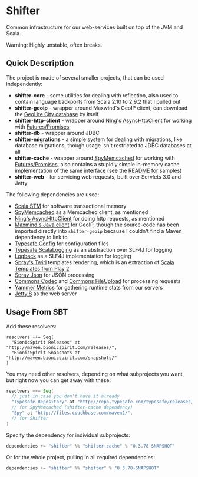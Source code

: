 # Shifter


Common infrastructure for our web-services built on top of the JVM and
Scala.

Warning: Highly unstable, often breaks.

## Quick Description

The project is made of several smaller projects, that can be used independently:

* **shifter-core** - some utilities for dealing with reflection, also
  used to contain language backports from Scala 2.10 to 2.9.2 that I
  pulled out  
* **shifter-geoip** - wrapper around Maxwind's GeoIP client, can
  download the
  [GeoLite City database](http://dev.maxmind.com/geoip/geolite) by
  itself  
* **shifter-http-client** - wrapper around
  [Ning's AsyncHttpClient](https://github.com/AsyncHttpClient/async-http-client)
  for working with
  [Futures/Promises](http://docs.scala-lang.org/sips/pending/futures-promises.html)
* **shifter-db** - wrapper around JDBC
* **shifter-migrations** - a simple system for dealing with
  migrations, like database migrations, though usage isn't
  restricted to JDBC databases at all
* **shifter-cache** - wrapper around
  [SpyMemcached](http://code.google.com/p/spymemcached/) for working
  with
  [Futures/Promises](http://docs.scala-lang.org/sips/pending/futures-promises.html),
  also contains a stupidly simple in-memory cache implementation of
  the same interface (see the [README](https://github.com/alexandru/shifter/blob/master/cache/README.md) for samples)
* **shifter-web** - for servicing web requests, built over Servlets 3.0 and Jetty

The following dependencies are used:

* [Scala STM](http://nbronson.github.com/scala-stm/) for software transactional memory 
* [SpyMemcached](http://code.google.com/p/spymemcached/) as a Memcached client, as mentioned
* [Ning's AsyncHttpClient](https://github.com/AsyncHttpClient/async-http-client) for doing http requests, as mentioned
* [Maxmind's Java client](https://github.com/maxmind/geoip-api-java)
  for GeoIP, though the source-code has been imported directly into
  `shifter-geoip` because I couldn't find a Maven dependency to link to
* [Typesafe Config](https://github.com/typesafehub/config) for configuration files
* [Typesafe ScalaLogging](https://github.com/typesafehub/scalalogging) as an abstraction over SLF4J for logging
* [Logback](logback.qos.ch) as a SLF4J implementation for logging
* [Spray's Twirl](https://github.com/spray/twirl) templates rendering,
  which is an extraction of
  [Scala Templates from Play 2](http://www.playframework.org/documentation/2.0/ScalaTemplates)
* [Spray Json](https://github.com/spray/spray-json) for JSON processing
* [Commons Codec](http://commons.apache.org/proper/commons-codec/) and
  [Commons FileUpload](http://commons.apache.org/proper/commons-fileupload/)
  for processing requests
* [Yammer Metrics](http://metrics.codahale.com/) for gathering runtime stats from our servers
* [Jetty 8](http://jetty.codehaus.org/jetty/) as the web server


## Usage From SBT

Add these resolvers:

```
resolvers ++= Seq(
  "BionicSpirit Releases" at "http://maven.bionicspirit.com/releases/",
  "BionicSpirit Snapshots at "http://maven.bionicspirit.com/snapshots/"
)
```

You may need other resolvers, depending on what subprojects you want,
but right now you can get away with these:

```scala
resolvers ++= Seq(
  // just in case you don't have it already
  "Typesafe Repository" at "http://repo.typesafe.com/typesafe/releases/",
  // for SpyMemcached (shifter-cache dependency)
  "Spy" at "http://files.couchbase.com/maven2/",
  // for Shifter
)
```

Specify the dependency for individual subprojects:

```scala
dependencies += "shifter" %% "shifter-cache" % "0.3.78-SNAPSHOT"
```

Or for the whole project, pulling in all required dependencies:

```scala
dependencies += "shifter" %% "shifter" % "0.3.78-SNAPSHOT"
```
